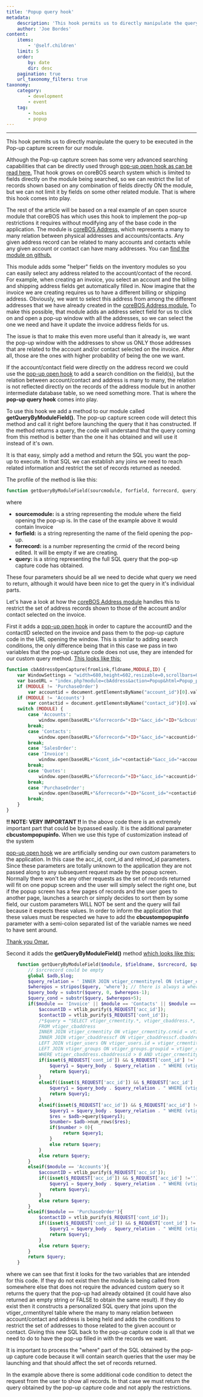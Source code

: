 ```yaml
---
title: 'Popup query hook'
metadata:
    description: 'This hook permits us to directly manipulate the query to be executed in the Pop-up capture screen for our module.'
    author: 'Joe Bordes'
content:
    items:
        - '@self.children'
    limit: 5
    order:
        by: date
        dir: desc
    pagination: true
    url_taxonomy_filters: true
taxonomy:
    category:
        - development
        - event
    tag:
        - hooks
        - popup
---
```

---
This hook permits us to directly manipulate the query to be executed in the Pop-up capture screen for our module.

Although the Pop-up capture screen has some very advanced searching capabilities that can be directly used through [pop-up open hook as can be read here.](../76.popup_open_hook)
 That hook grows on coreBOS search system which is limited to fields directly on the module being searched, so we can restrict the list of records shown based on any combination of fields directly ON the module, but we can not limit it by fields on some other related module. That is where this hook comes into play.

The rest of the article will be based on a real example of an open source module that coreBOS has which uses this hook to implement the pop-up restrictions it requires without modifying any of the base code in the application. The module is [coreBOS Address,](https://github.com/tsolucio/coreBOSAddress) which represents a many to many relation between physical addresses and accounts/contacts. Any given address record can be related to many accounts and contacts while any given account or contact can have many addresses. You can [find the module on github.](https://github.com/tsolucio/coreBOSAddress) 

This module adds some "helper" fields on the inventory modules so you can easily select any address related to the account/contact of the record. For example, when creating an invoice, you select an account and the billing and shipping address fields get automatically filled in. Now imagine that the invoice we are creating requires us to have a different billing or shipping address. Obviously, we want to select this address from among the different addresses that we have already created in the [coreBOS Address module.](https://github.com/tsolucio/coreBOSAddress) To make this possible, that module adds an address select field for us to click on and open a pop-up window with all the addresses, so we can select the one we need and have it update the invoice address fields for us.

The issue is that to make this even more useful than it already is, we want the pop-up window with the addresses to show us ONLY those addresses that are related to the account and/or contact selected on the invoice. After all, those are the ones with higher probability of being the one we want.

If the account/contact field were directly on the address record we could use the [pop-up open hook](../76.popup_open_hook) to add a search condition on the field(s), but the relation between account/contact and address is many to many, the relation is not reflected directly on the records of the address module but in another intermediate database table, so we need something more. That is where the **pop-up query hook** comes into play.

To use this hook we add a method to our module called **getQueryByModuleField().** The pop-up capture screen code will detect this method and call it right before launching the query that it has constructed. If the method returns a query, the code will understand that the query coming from this method is better than the one it has obtained and will use it instead of it's own.

It is that easy, simply add a method and return the SQL you want the pop-up to execute. In that SQL we can establish any joins we need to reach related information and restrict the set of records returned as needed.

The profile of the method is like this:

```php
function getQueryByModuleField(sourcmodule, forfield, forrecord, query) {
```
where
- **sourcemodule:** is a string representing the module where the field opening the pop-up is. In the case of the example above it would contain Invoice
- **forfield:** is a string representing the name of the field opening the pop-up.
- **forrecord:** is a number representing the crmid of the record being edited. It will be empty if we are creating.
- **query:** is a string representing the full SQL query that the pop-up capture code has obtained. 

These four parameters should be all we need to decide what query we need to return, although it would have been nice to get the query in it's individual parts.

Let's have a look at how the [coreBOS Address module](https://github.com/tsolucio/coreBOSAddress) handles this to restrict the set of address records shown to those of the account and/or contact selected on the invoice.

First it adds a [pop-up open hook](../76.popup_open_hook) in order to capture the accountID and the contactID selected on the invoice and pass them to the pop-up capture code in the URL opening the window. This is similar to adding search conditions, the only difference being that in this case we pass in two variables that the pop-up capture code does not use, they are intended for our custom query method. [This looks like this:](https://github.com/tsolucio/coreBOSAddress/blob/master/modules/cbAddress/cbAddress.js#L25)

```php 
function cbAddressOpenCapture(fromlink,fldname,MODULE,ID) {
	var WindowSettings = "width=680,height=602,resizable=0,scrollbars=0,top=150,left=200";
	var baseURL = "index.php?module=cbAddress&action=Popup&html=Popup_picker&form=vtlibPopupView&forfield="+fldname+"&srcmodule="+MODULE;
	if (MODULE != 'PurchaseOrder')
		var accountid = document.getElementsByName("account_id")[0].value;
	if (MODULE != 'Accounts')
		var contactid = document.getElementsByName("contact_id")[0].value;
	switch (MODULE) {
		case 'Accounts':
			window.open(baseURL+"&forrecord="+ID+"&acc_id="+ID+"&cbcustompopupinfo=acc_id","vtlibui10",WindowSettings);
		break;
		case 'Contacts':
			window.open(baseURL+"&forrecord="+ID+"&acc_id="+accountid+"&cont_id="+contactid+"&cbcustompopupinfo=acc_id;cont_id","vtlibui10",WindowSettings);
		break;
		case 'SalesOrder':
		case 'Invoice':
			window.open(baseURL+"&cont_id="+contactid+"&acc_id="+accountid+"&relmod_id="+accountid+"&cbcustompopupinfo=acc_id;cont_id;relmod_id","vtlibui10",WindowSettings);
		break;
		case 'Quotes':
			window.open(baseURL+"&forrecord="+ID+"&acc_id="+accountid+"&cont_id="+contactid+"&relmod_id="+accountid+"&cbcustompopupinfo=acc_id;cont_id;relmod_id","vtlibui10",WindowSettings);
		break;
		case 'PurchaseOrder':
			window.open(baseURL+"&forrecord="+ID+"&cont_id="+contactid+"&relmod_id="+contactid+"&cbcustompopupinfo=cont_id;relmod_id","vtlibui10",WindowSettings);
		break;
	}
}
```
<div class="notices red">
<strong>!! NOTE: VERY IMPORTANT !! </strong>
In the above code there is an extremely important part that could be bypassed easily. It is the additional parameter <strong>cbcustompopupinfo.</strong> When we use this type of customization instead of the system  

[pop-up open hook](../76.popup_open_hook) we are artificially sending our own custom parameters to the application. In this case the acc_id, cont_id and relmod_id parameters. Since these parameters are totally unknown to the application they are not passed along to any subsequent request made by the popup screen. Normally there won't be any other requests as the set of records returned will fit on one popup screen and the user will simply select the right one, but if the popup screen has a few pages of records and the user goes to another page, launches a search or simply decides to sort them by some field, our custom parameters WILL NOT be sent and the query will fail because it expects these values. In order to inform the application that these values must be respected we have to add the <strong>cbcustompopupinfo</strong> parameter with a semi-colon separated list of the variable names we need to have sent around.

<a href=https://github.com/omarllorens>Thank you Omar.</a>
</div>

Second it adds the <strong>getQueryByModuleField()</strong> method [which looks like this:](https://github.com/tsolucio/coreBOSAddress/blob/master/modules/cbAddress/cbAddress.php#L138)

```php
	function getQueryByModuleField($module, $fieldname, $srcrecord, $query='') {
		// $srcrecord could be empty
		global $adb,$log;
		$query_relation = ' INNER JOIN vtiger_crmentityrel ON (vtiger_crmentityrel.relcrmid = vtiger_crmentity.crmid OR vtiger_crmentityrel.crmid = vtiger_crmentity.crmid) ';
		$wherepos = stripos($query, 'where'); // there is always a where
		$query_body = substr($query, 0, $wherepos-1);
		$query_cond = substr($query, $wherepos+5);
		if($module == 'Invoice' || $module == 'Contacts' || $module == 'Quotes' || $module == 'SalesOrder') {
			$accountID = vtlib_purify($_REQUEST['acc_id']);
			$contactID = vtlib_purify($_REQUEST['cont_id']);
			/*$query = "SELECT vtiger_crmentity.*, vtiger_cbaddress.*, vtiger_cbaddresscf.* 
			FROM vtiger_cbaddress 
			INNER JOIN vtiger_crmentity ON vtiger_crmentity.crmid = vtiger_cbaddress.cbaddressid  
			INNER JOIN vtiger_cbaddresscf ON vtiger_cbaddresscf.cbaddressid = vtiger_cbaddress.cbaddressid 
			LEFT JOIN vtiger_users ON vtiger_users.id = vtiger_crmentity.smownerid 
			LEFT JOIN vtiger_groups ON vtiger_groups.groupid = vtiger_crmentity.smownerid 
			WHERE vtiger_cbaddress.cbaddressid > 0 AND vtiger_crmentity.deleted = 0" ORDER BY cbaddressno ASC ;*/
			if(isset($_REQUEST['cont_id']) && $_REQUEST['cont_id'] !='' && $_REQUEST['acc_id'] =='') {
				$query1 = $query_body . $query_relation . " WHERE (vtiger_crmentityrel.crmid = $contactID OR vtiger_crmentityrel.relcrmid = $contactID) and " . $query_cond;
				return $query1;
			}
			elseif((isset($_REQUEST['acc_id']) && $_REQUEST['acc_id'] !='' && $_REQUEST['cont_id'] =='' )) {
				$query1 = $query_body . $query_relation . " WHERE (vtiger_crmentityrel.crmid = $accountID OR vtiger_crmentityrel.relcrmid = $accountID) and " . $query_cond;
				return $query1;
			}
			elseif(isset($_REQUEST['acc_id']) && $_REQUEST['acc_id'] !='' && isset($_REQUEST['cont_id']) && $_REQUEST['cont_id'] !=''){
				$query1 = $query_body . $query_relation . " WHERE (vtiger_crmentityrel.crmid = $accountID OR vtiger_crmentityrel.relcrmid = $accountID or vtiger_crmentityrel.crmid = $contactID OR vtiger_crmentityrel.relcrmid = $contactID) and " . $query_cond;
				$res = $adb->query($query1);
				$number= $adb->num_rows($res);
				if($number > 0){
					 return $query1;
				}
				else return $query;
			}
			else return $query;
		}
		elseif($module == 'Accounts'){
			$accountID = vtlib_purify($_REQUEST['acc_id']);
			if((isset($_REQUEST['acc_id']) && $_REQUEST['acc_id'] !='')){
				$query1 = $query_body . $query_relation . " WHERE (vtiger_crmentityrel.crmid = $accountID OR vtiger_crmentityrel.relcrmid = $accountID) and " . $query_cond;;
				return $query1;
			}
			else return $query;
		}
		elseif($module == 'PurchaseOrder'){
			$contactID = vtlib_purify($_REQUEST['cont_id']);
			if((isset($_REQUEST['cont_id']) && $_REQUEST['cont_id'] !='')){
				$query1 = $query_body . $query_relation . " WHERE (vtiger_crmentityrel.crmid = $contactID OR vtiger_crmentityrel.relcrmid = $contactID) and " . $query_cond;;
				return $query1;
			}
			else return $query;
		}
		return $query;
	}
```
where we can see that first it looks for the two variables that are intended for this code. If they do not exist then the module is being called from somewhere else that does not require the advanced custom query so it returns the query that the pop-up had already obtained (it could have also returned an empty string or FALSE to obtain the same result). If they do exist then it constructs a personalized SQL query that joins upon the vtiger_crmentityrel table where the many to many relation between account/contact and address is being held and adds the conditions to restrict the set of addresses to those related to the given account or contact. Giving this new SQL back to the pop-up capture code is all that we need to do to have the pop-up filled in with the records we want.

<div class="notices red">
It is important to process the "where" part of the SQL obtained by the pop-up capture code because it will contain search queries that the user may be launching and that should affect the set of records returned.
</div>

In the example above there is some additional code condition to detect the request from the user to show all records. In that case we must return the query obtained by the pop-up capture code and not apply the restrictions.



